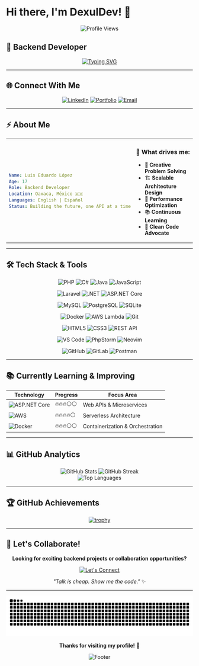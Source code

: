 # Hi there, I'm DexulDev! 👋 

<div align="center">
  
![Profile Views](https://komarev.com/ghpvc/?username=dexuldev&color=383332&style=for-the-badge&label=PROFILE+VIEWS)

</div>

## 🚀 Backend Developer

<div align="center">
  
[![Typing SVG](https://readme-typing-svg.herokuapp.com?font=JetBrains+Mono&weight=600&size=24&duration=3000&pause=1000&color=9c9897&center=true&vCenter=true&width=600&lines=Backend+Developer+%F0%9F%92%BB;Problem+Solver+%F0%9F%A7%A9;Code+Architect+%F0%9F%8F%97%EF%B8%8F;API+Builder+%F0%9F%94%97)](https://git.io/typing-svg)

</div>

---

## 🌐 Connect With Me

<div align="center">

[![LinkedIn](https://img.shields.io/badge/LinkedIn-0A66C2?style=for-the-badge&logo=linkedin&logoColor=white)](https://linkedin.com/in/luis-eduardo-lopez/)
[![Portfolio](https://img.shields.io/badge/Portfolio-383332?style=for-the-badge&logo=firefox&logoColor=white)](https://dexul.me)
[![Email](https://img.shields.io/badge/Email-D14836?style=for-the-badge&logo=gmail&logoColor=white)](mailto:contact@dexul.me)

</div>

---

## ⚡ About Me

<table>
<tr>
<td width="50%">

```yaml
Name: Luis Eduardo López
Age: 17
Role: Backend Developer
Location: Oaxaca, México 🇲🇽
Languages: English | Español
Status: Building the future, one API at a time
```

</td>
<td width="50%">

### 🎯 What drives me:
- 🧠 **Creative Problem Solving**
- 🏗️ **Scalable Architecture Design**
- 🚀 **Performance Optimization**
- 📚 **Continuous Learning**
- 🌟 **Clean Code Advocate**

</td>
</tr>
</table>

---

## 🛠️ Tech Stack & Tools

<p align="center">
  <img src="https://img.shields.io/badge/PHP-777BB4?style=for-the-badge&logo=php&logoColor=white" alt="PHP" />
  <img src="https://img.shields.io/badge/C%23-239120?style=for-the-badge&logo=c-sharp&logoColor=white" alt="C#" />
  <img src="https://img.shields.io/badge/Java-ED8B00?style=for-the-badge&logo=openjdk&logoColor=white" alt="Java" />
  <img src="https://img.shields.io/badge/JavaScript-F7DF1E?style=for-the-badge&logo=javascript&logoColor=black" alt="JavaScript" />
</p>
<p align="center">
  <img src="https://img.shields.io/badge/Laravel-FF2D20?style=for-the-badge&logo=laravel&logoColor=white" alt="Laravel" />
  <img src="https://img.shields.io/badge/.NET-5C2D91?style=for-the-badge&logo=.net&logoColor=white" alt=".NET" />
  <img src="https://img.shields.io/badge/ASP.NET_Core-5C2D91?style=for-the-badge&logo=.net&logoColor=white" alt="ASP.NET Core" />
</p>
<p align="center">
  <img src="https://img.shields.io/badge/MySQL-005C84?style=for-the-badge&logo=mysql&logoColor=white" alt="MySQL" />
  <img src="https://img.shields.io/badge/PostgreSQL-316192?style=for-the-badge&logo=postgresql&logoColor=white" alt="PostgreSQL" />
  <img src="https://img.shields.io/badge/SQLite-003B57?style=for-the-badge&logo=sqlite&logoColor=white" alt="SQLite" />
</p>
<p align="center">
  <img src="https://img.shields.io/badge/Docker-2496ED?style=for-the-badge&logo=docker&logoColor=white" alt="Docker" />
  <img src="https://img.shields.io/badge/AWS_Lambda-FF9900?style=for-the-badge&logo=awslambda&logoColor=white" alt="AWS Lambda" />
  <img src="https://img.shields.io/badge/Git-F05032?style=for-the-badge&logo=git&logoColor=white" alt="Git" />
</p>
<p align="center">
  <img src="https://img.shields.io/badge/HTML5-E34F26?style=for-the-badge&logo=html5&logoColor=white" alt="HTML5" />
  <img src="https://img.shields.io/badge/CSS3-1572B6?style=for-the-badge&logo=css3&logoColor=white" alt="CSS3" />
  <img src="https://img.shields.io/badge/REST_API-02569B?style=for-the-badge&logo=fastapi&logoColor=white" alt="REST API" />
</p>
<p align="center">
  <img src="https://img.shields.io/badge/VS_Code-007ACC?style=for-the-badge&logo=visual-studio-code&logoColor=white" alt="VS Code" />
  <img src="https://img.shields.io/badge/PhpStorm-143?style=for-the-badge&logo=phpstorm&logoColor=black&color=black&labelColor=darkorchid" alt="PhpStorm" />
  <img src="https://img.shields.io/badge/Neovim-57A143?style=for-the-badge&logo=neovim&logoColor=white" alt="Neovim" />
</p>
<p align="center">
  <img src="https://img.shields.io/badge/GitHub-181717?style=for-the-badge&logo=github&logoColor=white" alt="GitHub" />
  <img src="https://img.shields.io/badge/GitLab-FC6D26?style=for-the-badge&logo=gitlab&logoColor=white" alt="GitLab" />
  <img src="https://img.shields.io/badge/Postman-FF6C37?style=for-the-badge&logo=postman&logoColor=white" alt="Postman" />
</p>

---

## 📚 Currently Learning & Improving

<div align="center">

| Technology | Progress | Focus Area |
|------------|----------|------------|
| ![ASP.NET Core](https://img.shields.io/badge/ASP.NET_Core-5C2D91?style=for-the-badge&logo=.net&logoColor=white) | 🔥🔥🔥⚪⚪ | Web APIs & Microservices |
| ![AWS](https://img.shields.io/badge/AWS_Lambda-FF9900?style=for-the-badge&logo=awslambda&logoColor=white) | 🔥🔥🔥🔥⚪ | Serverless Architecture |
| ![Docker](https://img.shields.io/badge/Docker-2496ED?style=for-the-badge&logo=docker&logoColor=white) | 🔥🔥🔥⚪⚪ | Containerization & Orchestration |

</div>

---

## 📊 GitHub Analytics

<div align="center">

  <!-- GitHub Stats -->
  <img width="40%" src="https://github-readme-stats.vercel.app/api?username=dexuldev&show_icons=true&theme=radical&hide_border=true&bg_color=383332&title_color=060606&icon_color=9c9897&text_color=FFFFFF&count_private=true" alt="GitHub Stats" />

  <!-- GitHub Streak -->
  <img width="42%" src="https://github-readme-streak-stats.herokuapp.com/?user=dexuldev&theme=radical&hide_border=true&background=383332&stroke=9C9897&ring=9C9897&fire=9C9897&currStreakLabel=FFFFFF&sideLabels=FFFFFF&dates=FFFFFF&sideNums=FFFFFF" alt="GitHub Streak" />


</div>

<div align="center">

  <!-- Top Languages -->
  <img width="40%" src="https://github-readme-stats.vercel.app/api/top-langs/?username=dexuldev&layout=compact&theme=radical&hide_border=true&bg_color=383332&title_color=060606&text_color=FFFFFF&langs_count=8" alt="Top Languages" />

</div>

---

## 🏆 GitHub Achievements

<div align="center">
  
[![trophy](https://github-profile-trophy.vercel.app/?username=dexuldev&theme=darkhub&bg=666666)](https://github.com/ryo-ma/github-profile-trophy)

</div>

---

## 🤝 Let's Collaborate!

<div align="center">

**Looking for exciting backend projects or collaboration opportunities?**

[![Let's Connect](https://img.shields.io/badge/Let's_Connect-2a2625?style=for-the-badge&logo=handshake&logoColor=white)](https://dexul.me)

*"Talk is cheap. Show me the code."* ✨

</div>

---

<div align="center">

![Snake animation](https://github.com/dexuldev/dexuldev/blob/output/github-contribution-grid-snake.svg)

**Thanks for visiting my profile!** 🙏

![Footer](https://capsule-render.vercel.app/api?type=waving&color=2a2625&height=120&section=footer)

</div>
